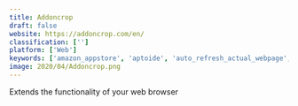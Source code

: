 ```yaml
---
title: Addoncrop
draft: false 
website: https://addoncrop.com/en/
classification: ['']
platform: ['Web']
keywords: ['amazon_appstore', 'aptoide', 'auto_refresh_actual_webpage', 'easy_auto_refresh', 'f-droid', 'g-droid', 'page_refresh', 'reloadevery', 'reloadmatic', 'site_reloader', 'tab_auto_refresh', 'yalp_store']
image: 2020/04/Addoncrop.png
---
```

Extends the functionality of your web browser